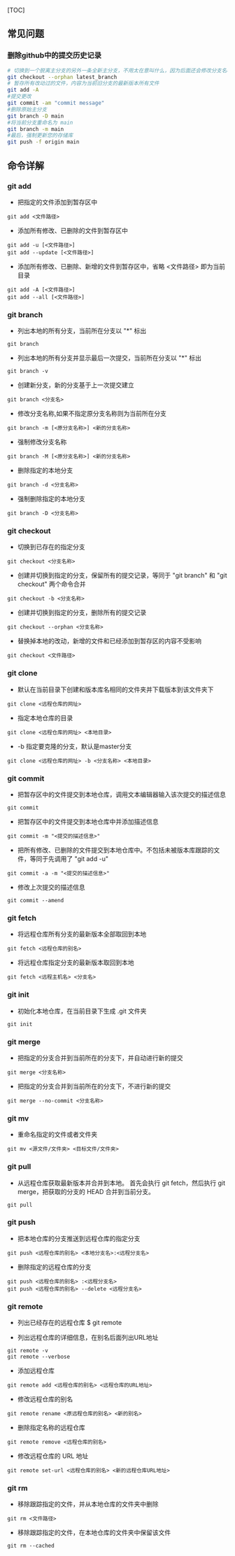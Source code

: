 [TOC]

## 常见问题

### 删除github中的提交历史记录

```bash
# 切换到一个脱离主分支的另外一条全新主分支，不用太在意叫什么，因为后面还会修改分支名称
git checkout --orphan latest_branch
# 暂存所有改动过的文件，内容为当前旧分支的最新版本所有文件
git add -A
#提交更改
git commit -am "commit message"
#删除原始主分支
git branch -D main
#将当前分支重命名为 main
git branch -m main
#最后，强制更新您的存储库
git push -f origin main

```

## 命令详解

### git add

- 把指定的文件添加到暂存区中

```shell
git add <文件路径>
```

- 添加所有修改、已删除的文件到暂存区中

```shell
git add -u [<文件路径>]
git add --update [<文件路径>]
```

- 添加所有修改、已删除、新增的文件到暂存区中，省略 <文件路径> 即为当前目录

```shell
git add -A [<文件路径>]
git add --all [<文件路径>]
```

### git branch

- 列出本地的所有分支，当前所在分支以 "*" 标出

```shell
git branch
```

- 列出本地的所有分支并显示最后一次提交，当前所在分支以 "*" 标出

```shell
git branch -v
```

- 创建新分支，新的分支基于上一次提交建立

```shell
git branch <分支名>
```

- 修改分支名称,如果不指定原分支名称则为当前所在分支

```shell
git branch -m [<原分支名称>] <新的分支名称>
```

- 强制修改分支名称

```shell
git branch -M [<原分支名称>] <新的分支名称>
```

- 删除指定的本地分支

```shell
git branch -d <分支名称>
```

- 强制删除指定的本地分支

```shell
git branch -D <分支名称>
```

### git checkout

- 切换到已存在的指定分支

```shell
git checkout <分支名称>
```

- 创建并切换到指定的分支，保留所有的提交记录，等同于 "git branch" 和 "git checkout" 两个命令合并

```shell
git checkout -b <分支名称>
```

- 创建并切换到指定的分支，删除所有的提交记录

```shell
git checkout --orphan <分支名称>
```

- 替换掉本地的改动，新增的文件和已经添加到暂存区的内容不受影响

```shell
git checkout <文件路径>
```

### git clone

- 默认在当前目录下创建和版本库名相同的文件夹并下载版本到该文件夹下

```shell
git clone <远程仓库的网址>
```

- 指定本地仓库的目录

```shell
git clone <远程仓库的网址> <本地目录>
```

- -b 指定要克隆的分支，默认是master分支

```shell
git clone <远程仓库的网址> -b <分支名称> <本地目录>
```

### git commit

- 把暂存区中的文件提交到本地仓库，调用文本编辑器输入该次提交的描述信息

```shell
git commit
```

- 把暂存区中的文件提交到本地仓库中并添加描述信息

```shell
git commit -m "<提交的描述信息>"
```

- 把所有修改、已删除的文件提交到本地仓库中。不包括未被版本库跟踪的文件，等同于先调用了 "git add -u"

```shell
git commit -a -m "<提交的描述信息>"
```

- 修改上次提交的描述信息

```shell
git commit --amend
```

### git fetch

- 将远程仓库所有分支的最新版本全部取回到本地

```shell
git fetch <远程仓库的别名>
```

- 将远程仓库指定分支的最新版本取回到本地

```shell
git fetch <远程主机名> <分支名>
```

### git init

- 初始化本地仓库，在当前目录下生成 .git 文件夹

```shell
git init
```

### git merge

- 把指定的分支合并到当前所在的分支下，并自动进行新的提交

```shell
git merge <分支名称>
```

- 把指定的分支合并到当前所在的分支下，不进行新的提交

```shell
git merge --no-commit <分支名称>
```

### git mv

- 重命名指定的文件或者文件夹

```shell
git mv <源文件/文件夹> <目标文件/文件夹>
```

### git pull

- 从远程仓库获取最新版本并合并到本地。 首先会执行 git fetch，然后执行 git merge，把获取的分支的 HEAD 合并到当前分支。

```shell
git pull
```

### git push

- 把本地仓库的分支推送到远程仓库的指定分支

```shell
git push <远程仓库的别名> <本地分支名>:<远程分支名>
```

- 删除指定的远程仓库的分支

```shell
git push <远程仓库的别名> :<远程分支名>
git push <远程仓库的别名> --delete <远程分支名>
```

### git remote

- 列出已经存在的远程仓库
$ git remote

- 列出远程仓库的详细信息，在别名后面列出URL地址

```shell
git remote -v
git remote --verbose
```

- 添加远程仓库

```shell
git remote add <远程仓库的别名> <远程仓库的URL地址>
```

- 修改远程仓库的别名

```shell
git remote rename <原远程仓库的别名> <新的别名>
```

- 删除指定名称的远程仓库

```shell
git remote remove <远程仓库的别名>
```

- 修改远程仓库的 URL 地址

```shell
git remote set-url <远程仓库的别名> <新的远程仓库URL地址>
```

### git rm

- 移除跟踪指定的文件，并从本地仓库的文件夹中删除

```shell
git rm <文件路径>
```

- 移除跟踪指定的文件，在本地仓库的文件夹中保留该文件

```shell
git rm --cached
```
